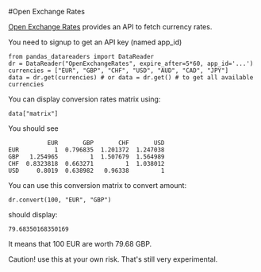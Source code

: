 #Open Exchange Rates

[Open Exchange Rates](https://openexchangerates.org/) provides an API to fetch currency rates.

You need to signup to get an API key (named app_id)

    from pandas_datareaders import DataReader
    dr = DataReader("OpenExchangeRates", expire_after=5*60, app_id='...')
    currencies = ["EUR", "GBP", "CHF", "USD", "AUD", "CAD", "JPY"]
    data = dr.get(currencies) # or data = dr.get() # to get all available currencies

You can display conversion rates matrix using:

    data["matrix"]


You should see

               EUR       GBP       CHF       USD
    EUR          1  0.796835  1.201372  1.247038
    GBP   1.254965         1  1.507679  1.564989
    CHF  0.8323818  0.663271         1  1.038012
    USD     0.8019  0.638982   0.96338         1

You can use this conversion matrix to convert amount:

    dr.convert(100, "EUR", "GBP")

should display:

    79.68350168350169

It means that 100 EUR are worth 79.68 GBP.

Caution! use this at your own risk. That's still very experimental.
